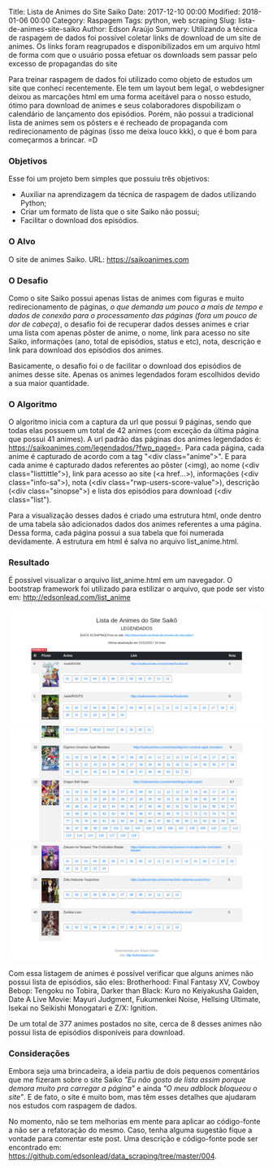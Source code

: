 Title: Lista de Animes do Site Saiko
Date: 2017-12-10 00:00
Modified: 2018-01-06 00:00
Category: Raspagem
Tags: python, web scraping
Slug: lista-de-animes-site-saiko
Author: Edson Araújo
Summary: Utilizando a técnica de raspagem de dados foi possível coletar links de download de um site de animes. Os links foram reagrupados e disponibilizados em um arquivo html de forma com que o usuário possa efetuar os downloads sem passar pelo excesso de propagandas do site

Para treinar raspagem de dados foi utilizado como objeto de estudos um site que conheci recentemente. Ele tem um layout bem legal, o webdesigner deixou as marcações html em uma forma aceitável para o nosso estudo, ótimo para download de animes e seus colaboradores dispobilizam o calendário de lançamento dos episódios. Porém, não possui a tradicional lista de animes sem os pôsters e é recheado de propaganda com redirecionamento de páginas (isso me deixa louco kkk), o que é bom para começarmos a brincar. =D

### Objetivos

Esse foi um projeto bem simples que possuiu três objetivos:

* Auxiliar na aprendizagem da técnica de raspagem de dados utilizando Python;
* Criar um formato de lista que o site Saiko não possui;
* Facilitar o download dos episódios.

### O Alvo

O site de animes Saiko. URL: https://saikoanimes.com

### O Desafio

Como o site Saiko possui apenas listas de animes com figuras e muito redirecionamento de páginas, *o que demanda um pouco a mais de tempo e dados de conexão para o processamento das páginas (fora um pouco de dor de cabeça)*, o desafio foi de recuperar dados desses animes e criar uma lista com apenas pôster de anime, o nome, link para acesso no site Saiko, informações (ano, total de episódios, status e etc), nota, descrição e link para download dos episódios dos animes.

Basicamente, o desafio foi o de facilitar o download dos episódios de animes desse site. Apenas os animes legendados foram escolhidos devido a sua maior quantidade.

### O Algoritmo

O algoritmo inicia com a captura da url que possui 9 páginas, sendo que todas elas possuem um total de 42 animes (com exceção da última página que possui 41 animes). A url padrão das páginas dos animes legendados é: https://saikoanimes.com/legendados/?fwp_paged=. Para cada página, cada anime é capturado de acordo com a tag "\<div class="anime"\>". E para cada anime é capturado dados referentes ao pôster (\<img), ao nome (\<div class="listtittle"\>), link para acesso ao site (\<a href...\>), informações (\<div class="info-sa"\>), nota (\<div class="rwp-users-score-value"\>), descrição (\<div class="sinopse"\>) e lista dos episódios para download (\<div class="list").

Para a visualização desses dados é criado uma estrutura html, onde dentro de uma tabela são adicionados dados dos animes referentes a uma página. Dessa forma, cada página possui a sua tabela que foi numerada devidamente. A estrutura em html é salva no arquivo list_anime.html.

### Resultado

É possível visualizar o arquivo list_anime.html em um navegador. O bootstrap framework foi utilizado para estilizar o arquivo, que pode ser visto em: http://edsonlead.com/list_anime

![Lista de animes 1](https://raw.githubusercontent.com/edsonlead/data_scraping/master/004/images/figure_1.png)
![Lista de animes 2](https://raw.githubusercontent.com/edsonlead/data_scraping/master/004/images/figure_2.png)
![Lista de animes 3](https://raw.githubusercontent.com/edsonlead/data_scraping/master/004/images/figure_3.png)

Com essa listagem de animes é possível verificar que alguns animes não possui lista de episódios, são eles: Brotherhood: Final Fantasy XV, Cowboy Bebop: Tengoku no Tobira, Darker than Black: Kuro no Keiyakusha Gaiden, Date A Live Movie: Mayuri Judgment, Fukumenkei Noise, Hellsing Ultimate, Isekai no Seikishi Monogatari e Z/X: Ignition.

De um total de 377 animes postados no site, cerca de 8 desses animes não possui lista de episódios disponíveis para download.

### Considerações

Embora seja uma brincadeira, a ideia partiu de dois pequenos comentários que me fizeram sobre o site Saiko *"Eu não gosto de lista assim porque demora muito pra carregar a página"* e ainda *"O meu adblock bloqueou o site"*. E de fato, o site é muito bom, mas têm esses detalhes que ajudaram nos estudos com raspagem de dados.

No momento, não se tem melhorias em mente para aplicar ao código-fonte a não ser a refatoração do mesmo. Caso, tenha alguma sugestão fique a vontade para comentar este post. Uma descrição e código-fonte pode ser encontrado em: https://github.com/edsonlead/data_scraping/tree/master/004.
